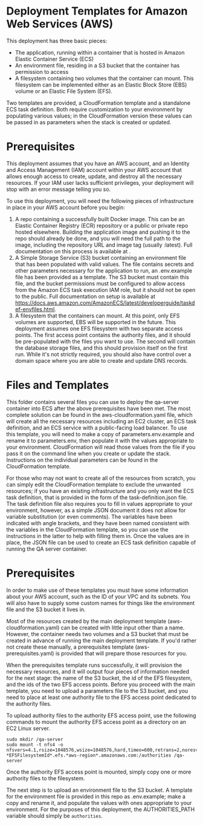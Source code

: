 # Deployment Templates for Amazon Web Services (AWS)

This deployment has three basic pieces:
* The application, running within a container that is hosted in Amazon Elastic Container Service (ECS)
* An environment file, residing in a S3 bucket that the container has permission to access
* A filesystem containing two volumes that the container can mount. This filesystem can be implemented either as an Elastic Block Store (EBS) volume or an Elastic File System (EFS).

Two templates are provided, a CloudFormation template and a standalone ECS task definition. Both require customization to your environment by populating various values; in the CloudFormation version these values can be passed in as parameters when the stack is created or updated.

# Prerequisites

This deployment assumes that you have an AWS account, and an Identity and Access Management (IAM) account within your AWS account that allows enough access to create, update, and destroy all the necessary resources. If your IAM user lacks sufficient privileges, your deployment will stop with an error message telling you so.

To use this deployment, you will need the following pieces of infrastructure in place in your AWS account before you begin:
1. A repo containing a successfully built Docker image. This can be an Elastic Container Registry (ECR) repository or a public or private repo hosted elsewhere. Building the application image and pushing it to the repo should already be done, and you will need the full path to the image, including the repository URL and image tag (usually :latest). Full documentation on this process is available at .
2. A Simple Storage Service (S3) bucket containing an environment file that has been populated with valid values. The file contains secrets and other parameters necessary for the application to run, an .env.example file has been provided as a template. The S3 bucket must contain this file, and the bucket permissions must be configured to allow access from the Amazon ECS task execution IAM role, but it should not be open to the public. Full documentation on setup is available at https://docs.aws.amazon.com/AmazonECS/latest/developerguide/taskdef-envfiles.html.
3. A filesystem that the containers can mount. At this point, only EFS volumes are supported, EBS will be supported in the future. This deployment assumes one EFS filesystem with two separate access points. The first access point contains the authority files, and it should be pre-populated with the files you want to use. The second will contain the database storage files, and this should provision itself on the first run.
While it's not strictly required, you should also have control over a domain space where you are able to create and update DNS records. 

# Files and Templates

This folder contains several files you can use to deploy the qa-server container into ECS after the above prerequisites have been met. The most complete solution can be found in the aws-cloudformation.yaml file, which will create all the necessary resources including an EC2 cluster, an ECS task definition, and an ECS service with a public-facing load balancer. To use this template, you will need to make a copy of parameters.env.example and rename it to parameters.env, then populate it with the values appropriate to your environment. CloudFormation will read those values from the file if you pass it on the command line when you create or update the stack. Instructions on the individual parameters can be found in the CloudFormation template. 

For those who may not want to create all of the resources from scratch, you can simply edit the CloudFormation template to exclude the unwanted resources; if you have an existing infrastructure and you only want the ECS task definition, that is provided in the form of the task-definition.json file. The task definition file also requires you to fill in values appropriate to your environment, however, as a simple JSON document it does not allow for variable substitution (or even comments). The variables have been indicated with angle brackets, and they have been named consistent with the variables in the CloudFormation template, so you can use the instructions in the latter to help with filling them in. Once the values are in place, the JSON file can be used to create an ECS task definition capable of running the QA server container.

# Prerequisites

In order to make use of these templates you must have some information about your AWS account, such as the ID of your VPC and its subnets. You will also have to supply some custom names for things like the environment file and the S3 bucket it lives in. 

Most of the resources created by the main deployment template (aws-cloudformation.yaml) can be created with little input other than a name. However, the container needs two volumes and a S3 bucket that must be created in advance of running the main deployment template. If you'd rather not create these manually, a prerequisites template (aws-prerequisites.yaml) is provided that will prepare those resources for you. 

When the prerequisites template runs successfully, it will provision the necessary resources, and it will output four pieces of information needed for the next stage: the name of the S3 bucket, the id of the EFS filesystem, and the ids of the two EFS access points. Before you proceed with the main template, you need to upload a parameters file to the S3 bucket, and you need to place at least one authority file to the EFS access point dedicated to the authority files.

To upload authority files to the authority EFS access point, use the following commands to mount the authority EFS access point as a directory on an EC2 Linux server. 
```
sudo mkdir /qa-server
sudo mount -t nfs4 -o nfsvers=4.1,rsize=1048576,wsize=1048576,hard,timeo=600,retrans=2,noresvport *EFSFilesystemId*.efs.*aws-region*.amazonaws.com:/authorities /qa-server
```
Once the authority EFS access point is mounted, simply copy one or more authority files to the filesystem. 

The next step is to upload an environment file to the S3 bucket. A template for the environment file is provided in this repo as .env.example; make a copy and rename it, and populate the values with ones appropriate to your environment. For the purposes of this deployment, the AUTHORITIES_PATH variable should simply be `authorities`.